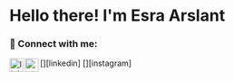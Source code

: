 <h1 align="left" id="macropower-title"> Hello there! I'm  Esra Arslant</h1>

<!--
**esrayarslan/esrayarslan** is a ✨ _special_ ✨ repository because its `README.md` (this file) appears on your GitHub profile.

Here are some ideas to get you started:

- 🔭 I’m currently working on ...
- 🌱 I’m currently learning ...
- 👯 I’m looking to collaborate on ...
- 🤔 I’m looking for help with ...
- 💬 Ask me about ...
- 📫 How to reach me: ...
- 😄 Pronouns: ...
- ⚡ Fun fact: ...
-->


### 📩 Connect with me:

[<img align="left" alt="linkedin | LinkedIn" width="24px" src=https://www.linkedin.com/in/esrayildizarslan/ />][linkedin]
[<img align="left" height="24" width="24" src=https://www.instagram.com/yazesli/ />][instagram]

